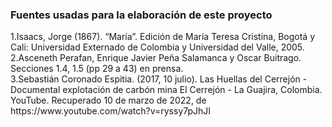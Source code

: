 <h3> Fuentes usadas para la elaboración de este proyecto </h3>
<p>
1.Isaacs, Jorge (1867). “María”. Edición de María Teresa Cristina, Bogotá y Cali: Universidad Externado de Colombia y Universidad del Valle, 2005.<br>
2.Asceneth Perafan, Enrique Javier Peña Salamanca y Oscar Buitrago. Secciones 1.4, 1.5 (pp 29 a 43) en prensa. <br>
3.Sebastián Coronado Espitia. (2017, 10 julio). Las Huellas del Cerrejón - Documental explotación de carbón mina El Cerrejón - La Guajira, Colombia. YouTube. Recuperado 10 de marzo de 2022, de https://www.youtube.com/watch?v=ryssy7pJhJI
</p>
